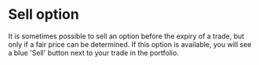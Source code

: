 # Sell option

It is sometimes possible to sell an option before the expiry of a trade, but only if a fair price can be determined. If this option is available, you will see a blue 'Sell' button next to your trade in the portfolio.
